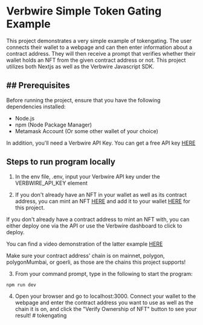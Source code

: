 # Verbwire Simple Token Gating Example

This project demonstrates a very simple example of tokengating. The user connects their wallet to a webpage and can then enter information about a contract address. They will then receive a prompt that verifies whether their wallet holds an NFT from the given contract address or not. This project utilizes both Nextjs as well as the Verbwire Javascript SDK.

## ## Prerequisites

Before running the project, ensure that you have the following dependencies installed:

- Node.js
- npm (Node Package Manager)
- Metamask Account (Or some other wallet of your choice)

In addition, you'll need a Verbwire API Key. You can get a free API key [HERE](https://www.verbwire.com/auth/register)

## Steps to run program locally

1. In the env file, .env, input your Verbwire API key under the VERBWIRE_API_KEY element

2. If you don't already have an NFT in your wallet as well as its contract address, you can mint an NFT [HERE](https://docs.verbwire.com/reference/post_nft-mint-quickmintfromfile) and add it to your wallet [HERE](https://testnets.opensea.io/for) for this project.

If you don't already have a contract address to mint an NFT with, you can either deploy one via the API or use the Verbwire dashboard to click to deploy.

You can find a video demonstration of the latter example [HERE](https://www.youtube.com/watch?v=qeKoEA8Wn64)

Make sure your contract address' chain is on mainnet, polygon, polygonMumbai, or goerli, as those are the chains this project supports!

3. From your command prompt, type in the following to start the program:

```bash
npm run dev
```

4. Open your browser and go to localhost:3000. Connect your wallet to the webpage and enter the contract address you want to use as well as the chain it is on, and click the "Verify Ownership of NFT" button to see your result!
#   t o k e n g a t i n g  
 